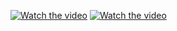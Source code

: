 

[![Watch the video](https://img.youtube.com/vi/sI8VW0F8CSE/hqdefault.jpg)](https://youtu.be/sI8VW0F8CSE)
[![Watch the video](https://img.youtube.com/vi/ut2_f3L5eOU/hqdefault.jpg)](https://youtu.be/ut2_f3L5eOU)
